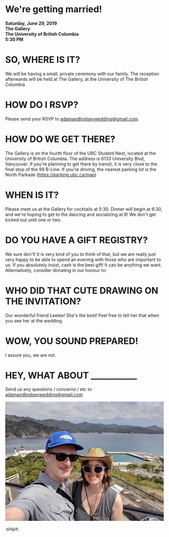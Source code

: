 # We're getting married!

**Saturday, June 29, 2019  <br />
The Gallery  <br />
The University of British Columbia <br />
5:30 PM  <br />**

# SO, WHERE IS IT?
We will be having a small, private ceremony with our family. The reception afterwards will be held at The Gallery, at the University of The British Columbia

# HOW DO I RSVP? 
Please send your RSVP to adamandlindseywedding@gmail.com.

# HOW DO WE GET THERE?
The Gallery is on the fourth floor of the UBC Student Nest, located at the University of British Columbia. The address is 6133 University Blvd, Vancouver. If you're planning to get there by transit, it is very close to the final stop of the 99 B-Line. If you're driving, the nearest parking lot is the North Parkade (https://parking.ubc.ca/map)

# WHEN IS IT?
Please meet us at the Gallery for cocktails at 5:30. Dinner will begin at 6:30, and we're hoping to get to the dancing and socializing at 8! We don't get kicked out until one or two. 

# DO YOU HAVE A GIFT REGISTRY?
We sure don't! It is very kind of you to think of that, but we are really just very happy to be able to spend an evening with those who are important to us. If you absolutely insist, cash is the best gift! It can be anything we want. Alternatively, consider donating in our honour to: 

# WHO DID THAT CUTE DRAWING ON THE INVITATION?
Our wonderful friend Leelee! She's the best! Feel free to tell her that when you see her at the wedding.

# WOW, YOU SOUND PREPARED!
I assure you, we are not. 

# HEY, WHAT ABOUT ___________
Send us any questions / concerns / etc to adamandlindseywedding@gmail.com

![Ogasawara!](/images/ogasawara.jpg)

:shipit:
